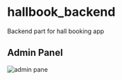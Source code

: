 # hallbook_backend
Backend part for hall booking app

## Admin Panel
![admin pane](https://github.com/nischalmainali21/hallbook_final/blob/main/1.jpg?raw=true)

